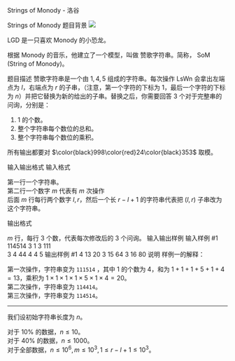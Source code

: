 



Strings of Monody - 洛谷














Strings of Monody
题目背景
![](https://cdn.luogu.com.cn/upload/image_hosting/tcsfyv6l.png)

LGD 是一只喜欢 Monody 的小恐龙。

根据 Monody 的音乐，他建立了一个模型，叫做 赞歌字符串。简称， SoM (String of Monody)。

题目描述
赞歌字符串是一个由 $1,4,5$ 组成的字符串。每次操作 LsWn 会拿出左端点为 $l$，右端点为 $r$ 的子串，（注意，第一个字符的下标为 $1$，最后一个字符的下标为 $n$）并把它替换为新的给出的子串。替换之后，你需要回答 $3$ 个对于完整串的问询，分别是：  
1. $1$ 的个数。  
2. 整个字符串每个数位的总和。  
3. 整个字符串每个数位的乘积。

所有输出都要对 $\color{black}998\color{red}24\color{black}353$ 取模。  


输入输出格式
输入格式

第一行一个字符串。    
第二行一个数字 $m$ 代表有 $m$ 次操作  
后面 $m$ 行每行两个数字 $l,r$，然后一个长 $r-l+1$ 的字符串代表把 $(l,r)$ 子串改为这个字符串。   

输出格式

$m$ 行，每行 $3$ 个数，代表每次修改后的 $3$ 个问询。
输入输出样例
输入样例 #1
114514
3
1 3 111  
3 4 44
4 4 5
输出样例 #1
4 13 20
3 15 64
3 16 80
说明
样例一的解释：  

第一次操作，字符串变为 ```111514``` ，其中 $1$ 的个数为 $4$，和为 $1+1+1+5+1+4=13$，乘积为 $1\times 1\times 1\times 1\times 5\times 1\times 4=20$。   
第二次操作，字符串变为 ```114414```。   
第三次操作，字符串变为 ```114514```。  

---

我们设初始字符串长度为 $n$。  

对于 $10\%$ 的数据，$n\le 10$。   
对于 $40\%$ 的数据，$n\le 1000$。  
对于全部数据，$n\le 10^6, m\le 10^3, 1\le r-l+1\le 10^3$。







